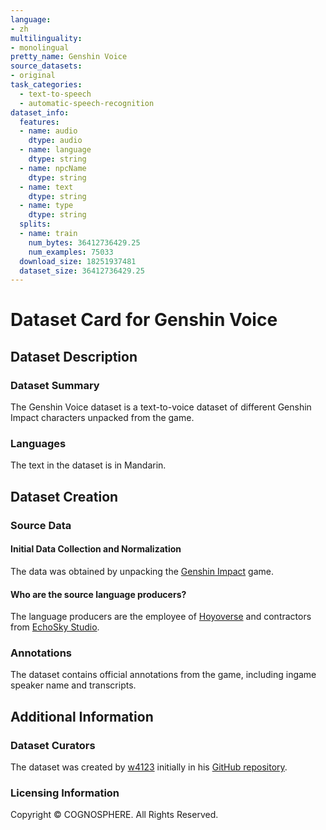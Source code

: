 ```yaml
---
language:
- zh
multilinguality:
- monolingual
pretty_name: Genshin Voice
source_datasets:
- original
task_categories:
  - text-to-speech
  - automatic-speech-recognition
dataset_info:
  features:
  - name: audio
    dtype: audio
  - name: language
    dtype: string
  - name: npcName
    dtype: string
  - name: text
    dtype: string
  - name: type
    dtype: string
  splits:
  - name: train
    num_bytes: 36412736429.25
    num_examples: 75033
  download_size: 18251937481
  dataset_size: 36412736429.25
---
```

# Dataset Card for Genshin Voice

## Dataset Description

### Dataset Summary

The Genshin Voice dataset is a text-to-voice dataset of different Genshin Impact characters unpacked from the game.

### Languages

The text in the dataset is in Mandarin.

## Dataset Creation

### Source Data

#### Initial Data Collection and Normalization

The data was obtained by unpacking the [Genshin Impact](https://genshin.hoyoverse.com/) game.

#### Who are the source language producers?

The language producers are the employee of [Hoyoverse](https://hoyoverse.com/) and contractors from [EchoSky Studio](http://qx.asiacu.com/).

### Annotations

The dataset contains official annotations from the game, including ingame speaker name and transcripts.

## Additional Information

### Dataset Curators

The dataset was created by [w4123](https://github.com/w4123) initially in his [GitHub repository](https://github.com/w4123/GenshinVoice).

### Licensing Information

Copyright © COGNOSPHERE. All Rights Reserved.